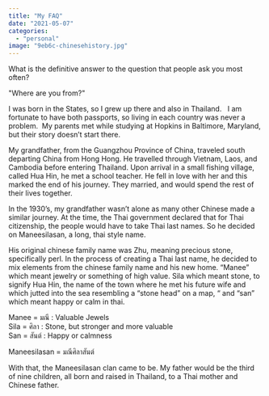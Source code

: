 ```yaml
---
title: "My FAQ"
date: "2021-05-07"
categories: 
  - "personal"
image: "9eb6c-chinesehistory.jpg"
---
```


  
What is the definitive answer to the question that people ask you most often?

"Where are you from?"

I was born in the States, so I grew up there and also in Thailand.   I am fortunate to have both passports, so living in each country was never a problem.  My parents met while studying at Hopkins in Baltimore, Maryland, but their story doesn’t start there.

My grandfather, from the Guangzhou Province of China, traveled south departing China from Hong Hong. He travelled through Vietnam, Laos, and Cambodia before entering Thailand. Upon arrival in a small fishing village, called Hua Hin, he met a school teacher. He fell in love with her and this marked the end of his journey. They married, and would spend the rest of their lives together. 

In the 1930’s, my grandfather wasn’t alone as many other Chinese made a similar journey. At the time, the Thai government declared that for Thai citizenship, the people would have to take Thai last names. So he decided on Maneesilasan, a long, thai style name. 

His original chinese family name was Zhu, meaning precious stone, specifically perl. In the process of creating a Thai last name, he decided to mix elements from the chinese family name and his new home. “Manee” which meant jewelry or something of high value. Sila which meant stone, to signify Hua Hin, the name of the town where he met his future wife and which jutted into the sea resembling a “stone head” on a map, “ and “san” which meant happy or calm in thai. 

Manee = มณี : Valuable Jewels  
Sila = ศิลา : Stone, but stronger and more valuable  
San = สันต์ : Happy or calmness

Maneesilasan = มณีศิลาสันต์

With that, the Maneesilasan clan came to be. My father would be the third of nine children, all born and raised in Thailand, to a Thai mother and Chinese father.
